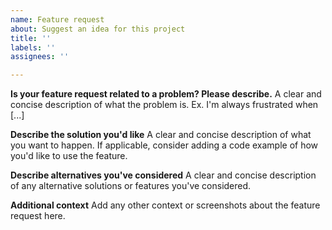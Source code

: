 ```yaml
---
name: Feature request
about: Suggest an idea for this project
title: ''
labels: ''
assignees: ''

---
```


**Is your feature request related to a problem? Please describe.**
A clear and concise description of what the problem is. Ex. I'm always frustrated when [...]

**Describe the solution you'd like**
A clear and concise description of what you want to happen. If applicable, consider adding a code example of how you'd like to use the feature.

**Describe alternatives you've considered**
A clear and concise description of any alternative solutions or features you've considered.

**Additional context**
Add any other context or screenshots about the feature request here.
